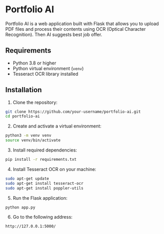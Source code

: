 # Portfolio AI

Portfolio AI is a web application built with Flask that allows you to upload PDF files and process their contents using OCR (Optical Character Recognition). Then AI suggests best job offer.

## Requirements

- Python 3.8 or higher
- Python virtual environment (`venv`)
- Tesseract OCR library installed

## Installation

1. Clone the repository:

```bash
git clone https://github.com/your-username/portfolio-ai.git
cd portfolio-ai
```

2. Create and activate a virtual environment:

```bash
python3 -m venv venv
source venv/bin/activate
```

3. Install required dependencies:

```bash
pip install -r requirements.txt
```

4. Install Tesseract OCR on your machine:

```bash
sudo apt-get update
sudo apt-get install tesseract-ocr
sudo apt-get install poppler-utils
```

5. Run the Flask application:

```bash
python app.py
```

6. Go to the following address:

```bash
http://127.0.0.1:5000/
```

